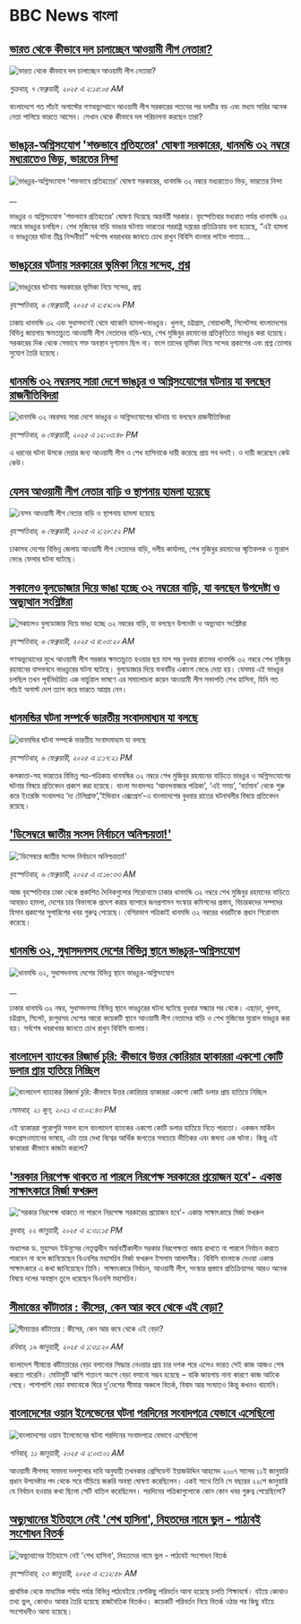 # BBC News বাংলা## [ভারত থেকে কীভাবে দল চালাচ্ছেন আওয়ামী লীগ নেতারা?](https://www.bbc.com/bengali/articles/c5yd5rlqqq0o?at_campaign=githubrss)![ভারত থেকে কীভাবে দল চালাচ্ছেন আওয়ামী লীগ নেতারা?](https://ichef.bbci.co.uk/ace/standard/240/cpsprodpb/8d5e/live/3642ed20-e2d2-11ef-bd1b-d536627785f2.jpg)_শুক্রবার, ৭ ফেব্রুয়ারী, ২০২৫ এ ২:১৫:০৫ AM_বাংলাদেশে গত পাঁচই অগাস্টের গণঅভ্যুথ্থানে আওয়ামী লীগ সরকারের পতনের পর দলটির বড় এবং মধ্যম সারির অনেক নেতা পালিয়ে ভারতে আসেন। সেখান থেকে কীভাবে দল পরিচালনা করছেন তারা?## [ভাঙচুর-অগ্নিসংযোগ 'শক্তভাবে প্রতিহতের' ঘোষণা সরকারের, ধানমন্ডি ৩২ নম্বরে মধ্যরাতেও ভিড়, ভারতের নিন্দা](https://www.bbc.co.uk/bengali/live/cd7dj1rzyyzt?at_campaign=githubrss)![ভাঙচুর-অগ্নিসংযোগ 'শক্তভাবে প্রতিহতের' ঘোষণা সরকারের, ধানমন্ডি ৩২ নম্বরে মধ্যরাতেও ভিড়, ভারতের নিন্দা](https://ichef.bbci.co.uk/ace/standard/240/cpsprodpb/7d48/live/b944bc60-e4c3-11ef-bd1b-d536627785f2.jpg)__ভাঙচুর ও অগ্নিসংযোগ 'শক্তভাবে প্রতিহতের' ঘোষণা দিয়েছে অন্তর্বর্তী সরকার। বৃহস্পতিবার মধ্যরাত পর্যন্ত ধানমন্ডি ৩২ নম্বরে ভাঙচুর চলছিল। শেখ মুজিবের বাড়ি ভাঙার ঘটনায় ভারতের পররাষ্ট্র দপ্তরের প্রতিক্রিয়ায় বলা হয়েছে, “এই হামলা ও ভাঙচুরের ঘটনা তীব্র নিন্দনীয়!” সর্বশেষ খবরাখবর জানতে চোখ রাখুন বিবিসি বাংলার লাইভ পাতায়...## [ভাঙচুরের ঘটনায় সরকারের ভূমিকা নিয়ে সন্দেহ, প্রশ্ন](https://www.bbc.com/bengali/articles/cm29pevw778o?at_campaign=githubrss)![ভাঙচুরের ঘটনায় সরকারের ভূমিকা নিয়ে সন্দেহ, প্রশ্ন](https://ichef.bbci.co.uk/ace/standard/240/cpsprodpb/ff18/live/50fd7570-e496-11ef-a819-277e390a7a08.jpg)_বৃহস্পতিবার, ৬ ফেব্রুয়ারী, ২০২৫ এ ২:৫৯:০৯ PM_ঢাকায় ধানমন্ডি ৩২ এবং সুধাসদনেই থেমে থাকেনি হামলা-ভাঙচুর। খুলনা, চট্টগ্রাম, নোয়াখালী, সিলেটসহ বাংলাদেশের বিভিন্ন জায়গায় ক্ষমতাচ্যুত আওয়ামী লীগ নেতাদের বাড়ি-ঘরে, শেখ মুজিবুর রহমানের প্রতিকৃতিতে ভাঙচুর করা হয়েছে। সরকারের দিক থেকে সেভাবে শক্ত অবস্থান দৃশ্যমান ছিল না। ফলে তাদের ভূমিকা নিয়ে সন্দেহ প্রকাশের এবং প্রশ্ন তোলার সুযোগ তৈরি হয়েছে।## [ধানমন্ডি ৩২ নম্বরসহ সারা দেশে ভাঙচুর ও অগ্নিসংযোগের ঘটনায় যা বলছেন  রাজনীতিবিদরা](https://www.bbc.com/bengali/articles/c5y7e5p4kp8o?at_campaign=githubrss)![ধানমন্ডি ৩২ নম্বরসহ সারা দেশে ভাঙচুর ও অগ্নিসংযোগের ঘটনায় যা বলছেন  রাজনীতিবিদরা](https://ichef.bbci.co.uk/ace/standard/240/cpsprodpb/b904/live/e047b920-e478-11ef-a819-277e390a7a08.jpg)_বৃহস্পতিবার, ৬ ফেব্রুয়ারী, ২০২৫ এ ১২:০৩:৪৮ PM_এ ধরনের ঘটনা উসকে দেয়ার জন্য আওয়ামী লীগ ও শেখ হাসিনাকে দায়ী করেছে প্রায় সব দলই। ও দায়ী করেছেন কেউ কেউ।## [যেসব আওয়ামী লীগ নেতার বাড়ি ও স্থাপনায় হামলা হয়েছে](https://www.bbc.com/bengali/articles/c4gx05d7wyvo?at_campaign=githubrss)![যেসব আওয়ামী লীগ নেতার বাড়ি ও স্থাপনায় হামলা হয়েছে](https://ichef.bbci.co.uk/ace/standard/240/cpsprodpb/d67d/live/d61aa600-e497-11ef-a319-fb4e7360c4ec.jpg)_বৃহস্পতিবার, ৬ ফেব্রুয়ারী, ২০২৫ এ ২:২৮:৫২ PM_ঢাকাসহ দেশের বিভিন্ন জেলায় আওয়ামী লীগ নেতাদের বাড়ি, দলীয় কার্যালয়, শেখ মুজিবুর রহমানের স্মৃতিফলক ও ম্যুরাল ভেঙে ফেলার ঘটনা ঘটেছে।## [সকালেও বুলডোজার দিয়ে ভাঙা হচ্ছে ৩২ নম্বরের বাড়ি, যা বলছেন উপদেষ্টা ও অভ্যুত্থান সংশ্লিষ্টরা](https://www.bbc.com/bengali/articles/c4g9x187expo?at_campaign=githubrss)![সকালেও বুলডোজার দিয়ে ভাঙা হচ্ছে ৩২ নম্বরের বাড়ি, যা বলছেন উপদেষ্টা ও অভ্যুত্থান সংশ্লিষ্টরা](https://ichef.bbci.co.uk/ace/standard/240/cpsprodpb/1f2a/live/a6753530-e43a-11ef-bd1b-d536627785f2.jpg)_বৃহস্পতিবার, ৬ ফেব্রুয়ারী, ২০২৫ এ ৪:০৩:২০ AM_গণঅভ্যুত্থানের মুখে আওয়ামী লীগ সরকার ক্ষমতাচ্যুত হওয়ার ছয় মাস পর বুধবার রাতভর ধানমন্ডি ৩২ নম্বরে শেখ মুজিবুর রহমানের বাসভবনে ভাঙচুরের ঘটনা ঘটেছে। বুলডোজার দিয়ে ভবনটির একাংশ ভেঙে দেয়া হয়। যেসময় এই ভাঙচুর চলছিল তখন পূর্বনির্ধারিত এক ভার্চুয়াল ভাষণে এর সমালোচনা করেন আওয়ামী লীগ সভাপতি শেখ হাসিনা, যিনি গত পাঁচই অগাস্ট দেশ ত্যাগ করে ভারতে আশ্রয় নেন।## [ধানমন্ডির ঘটনা সম্পর্কে ভারতীয় সংবাদমাধ্যম যা বলছে](https://www.bbc.com/bengali/articles/c5ydly48p77o?at_campaign=githubrss)![ধানমন্ডির ঘটনা সম্পর্কে ভারতীয় সংবাদমাধ্যম যা বলছে](https://ichef.bbci.co.uk/ace/standard/240/cpsprodpb/0b2d/live/306db030-e456-11ef-a319-fb4e7360c4ec.jpg)_বৃহস্পতিবার, ৬ ফেব্রুয়ারী, ২০২৫ এ ১:১৭:২১ PM_কলকাতা-সহ ভারতের বিভিন্ন পত্র-পত্রিকায় ধানমন্ডির ৩২ নম্বরে শেখ মুজিবুর রহমানের বাড়িতে ভাঙচুর ও অগ্নিসংযোগের ঘটনার বিষয়ে প্রতিবেদন প্রকাশ করা হয়েছে। 
বাংলা সংবাদপত্র ‘আনন্দবাজার পত্রিকা’, ‘এই সময়’, ‘বর্তমান’ থেকে শুরু করে ইংরেজি সংবাদপত্র ‘দ্য টেলিগ্রাফ’,’ইন্ডিয়ান এক্সপ্রেস’-এ বাংলাদেশের বুধবার রাতের ঘটনাবলীর বিষয়ে প্রতিবেদন রয়েছে।## ['ডিসেম্বরে জাতীয় সংসদ নির্বাচনে অনিশ্চয়তা!'](https://www.bbc.com/bengali/articles/c3d5l7mg784o?at_campaign=githubrss)!['ডিসেম্বরে জাতীয় সংসদ নির্বাচনে অনিশ্চয়তা!'](https://ichef.bbci.co.uk/ace/standard/240/cpsprodpb/a1d2/live/75597010-e435-11ef-bd1b-d536627785f2.jpg)_বৃহস্পতিবার, ৬ ফেব্রুয়ারী, ২০২৫ এ ৩:১৮:৩৩ AM_আজ বৃহস্পতিবার ঢাকা থেকে প্রকাশিত দৈনিকগুলোর শিরোনামে ঢাকার ধানমন্ডি ৩২ নম্বরে শেখ মুজিবুর রহমানের বাড়িতে আবারও হামলা, দেশের চার বিভাগকে প্রদেশ করার ব্যাপারে জনপ্রশাসন সংস্কার কমিশনের প্রস্তাব, বিচারকদের সম্পদের হিসাব প্রকাশের সুপারিশের খবর গুরুত্ব পেয়েছে। বেশিরভাগ পত্রিকাই ধানমন্ডি ৩২ নম্বরের খবরটিকে প্রধান  শিরোনাম করেছে।## [ধানমন্ডি ৩২, সুধাসদনসহ দেশের বিভিন্ন স্থানে ভাঙচুর-অগ্নিসংযোগ](https://www.bbc.co.uk/bengali/live/cgmyewgn1k2t?at_campaign=githubrss)![ধানমন্ডি ৩২, সুধাসদনসহ দেশের বিভিন্ন স্থানে ভাঙচুর-অগ্নিসংযোগ](https://ichef.bbci.co.uk/ace/standard/240/cpsprodpb/0a8b/live/511be940-e3ee-11ef-a319-fb4e7360c4ec.jpg)__ঢাকার ধানমণ্ডি ৩২ নম্বর, সুধাসদনসহ বিভিন্ন স্থানে ভাঙচুরের ঘটনা ঘটেছে বুধবার সন্ধ্যার পর থেকে। এছাড়া, খুলনা, চট্টগ্রাম, সিলেট, রংপুরসহ দেশের আরো কয়েকটি স্থানে আওয়ামী লীগ নেতাদের বাড়ি ও শেখ মুজিবের ম্যুরাল ভাঙচুর করা হয়। সর্বশেষ খবরাখবর জানতে চোখ রাখুন বিবিসি বাংলায়।## [বাংলাদেশ ব্যাংকের রিজার্ভ চুরি: কীভাবে উত্তর কোরিয়ার হ্যাকাররা একশো কোটি ডলার প্রায় হাতিয়ে নিচ্ছিল](https://www.bbc.com/bengali/news-57549877?at_campaign=githubrss)![বাংলাদেশ ব্যাংকের রিজার্ভ চুরি: কীভাবে উত্তর কোরিয়ার হ্যাকাররা একশো কোটি ডলার প্রায় হাতিয়ে নিচ্ছিল](https://ichef.bbci.co.uk/ace/standard/240/cpsprodpb/10018/production/_119006556_edbc3e38-ca88-4a75-b2a7-61f5ef59b57f.jpg)_সোমবার, ২১ জুন, ২০২১ এ ৩:০২:৪৩ PM_এই হ্যাকাররা পুরোপুরি সফল হলে বাংলাদেশ ব্যাংকের একশো কোটি ডলার হাতিয়ে নিতে পারতো। একজন মার্কিন কংগ্রেসওম্যানের ভাষায়, এটা তার দেখা বিশ্বের আর্থিক জগতের সবচেয়ে ভীতিকর এবং জঘন্য এক ঘটনা। কিন্তু এই হ্যাকাররা কীভাবে কাজটা করলো?## ['সরকার নিরপেক্ষ থাকতে না পারলে নিরপেক্ষ সরকারের প্রয়োজন হবে'- একান্ত সাক্ষাৎকারে মির্জা ফখরুল](https://www.bbc.com/bengali/articles/cly5g820yy6o?at_campaign=githubrss)!['সরকার নিরপেক্ষ থাকতে না পারলে নিরপেক্ষ সরকারের প্রয়োজন হবে'- একান্ত সাক্ষাৎকারে মির্জা ফখরুল](https://ichef.bbci.co.uk/ace/standard/240/cpsprodpb/d841/live/8995b290-d8c9-11ef-bf89-cf1be2bb19ea.jpg)_বুধবার, ২২ জানুয়ারী, ২০২৫ এ ২:৩১:১৫ PM_অধ্যাপক ড. মুহাম্মদ ইউনূসের নেতৃত্বাধীন অর্ন্তবর্তীকালীন সরকার নিরপেক্ষতা বজায় রাখতে না পারলে নির্বাচন করতে পারবেন না বলে জানিয়েছেন বিএনপির মহাসচিব মির্জা ফখরুল ইসলাম আলমগীর। বিবিসি বাংলাকে দেওয়া একান্ত সাক্ষাৎকারে এ কথা জানিয়েছেন তিনি। সাক্ষাৎকারে নির্বাচন, আওয়ামী লীগ, সংস্কার প্রস্তাবে প্রতিক্রিয়াসহ আরও অনেক বিষয়ে দলের অবস্থান তুলে ধরেছেন বিএনপি মহাসচিব।## [সীমান্তের কাঁটাতার : কীসের, কেন আর কবে থেকে এই বেড়া?](https://www.bbc.com/bengali/articles/cdjdgk4rv0do?at_campaign=githubrss)![সীমান্তের কাঁটাতার : কীসের, কেন আর কবে থেকে এই বেড়া?](https://ichef.bbci.co.uk/ace/standard/240/cpsprodpb/e7d8/live/110d9070-d3f3-11ef-87df-d575b9a434a4.jpg)_রবিবার, ১৯ জানুয়ারী, ২০২৫ এ ১:৩১:২০ AM_বাংলাদেশ সীমান্তে কাঁটাতারের বেড়া বসানোর সিদ্ধান্ত নেওয়ার প্রায় চার দশক পরে এসেও ভারত সেই কাজ আজও শেষ করতে পারেনি। মোটামুটি আশি শতাংশ অংশে বেড়া বসানো সম্ভব হয়েছে – বাকি জায়গায় নানা কারণে কাজ আটকে গেছে। পাশাপাশি বেড়া বসানোকে ঘিরে দু'দেশের সীমান্ত অঞ্চলে বিতর্ক, বিবাদ আর সংঘাতও কিন্তু কখনও থামেনি।## [বাংলাদেশের ওয়ান ইলেভেনের ঘটনা পরদিনের সংবাদপত্রে যেভাবে এসেছিলো](https://www.bbc.com/bengali/articles/cwy3y33ygd9o?at_campaign=githubrss)![বাংলাদেশের ওয়ান ইলেভেনের ঘটনা পরদিনের সংবাদপত্রে যেভাবে এসেছিলো](https://ichef.bbci.co.uk/ace/standard/240/cpsprodpb/7b05/live/e6871230-cdae-11ef-94cb-5f844ceb9e30.jpg)_শনিবার, ১১ জানুয়ারী, ২০২৫ এ ২:০৩:০১ AM_আওয়ামী লীগসহ সমমনা দলগুলোর দাবি অনুযায়ী তখনকার প্রেসিডেন্ট ইয়াজউদ্দিন আহমেদ ২০০৭ সালের ১১ই জানুয়ারি প্রধান উপদেষ্টার পদ থেকে সরে দাঁড়িয়ে জরুরি অবস্থা ঘোষণা করেছিলেন। একই সাথে তিনি সে বছরের ২২শে জানুয়ারি যে নির্বাচন হওয়ার কথা ছিলো সেটি বাতিল করেছিলেন। পরদিনের পত্রিকাগুলোকে কোন কোন খবর গুরুত্ব পেয়েছিলো?## [অভ্যুত্থানের ইতিহাসে নেই 'শেখ হাসিনা', নিহতদের নামে ভুল - পাঠ্যবই সংশোধন বিতর্ক](https://www.bbc.com/bengali/articles/cdd9el157n6o?at_campaign=githubrss)![অভ্যুত্থানের ইতিহাসে নেই 'শেখ হাসিনা', নিহতদের নামে ভুল - পাঠ্যবই সংশোধন বিতর্ক](https://ichef.bbci.co.uk/ace/standard/240/cpsprodpb/e0d1/live/9519d700-d7f6-11ef-9fd6-0be88a764111.jpg)_বৃহস্পতিবার, ২৩ জানুয়ারী, ২০২৫ এ ২:১২:৫৮ AM_প্রাথমিক থেকে মাধ্যমিক পর্যায় পর্যন্ত বিভিন্ন পাঠ্যবইয়ে বেশকিছু পরিবর্তন আনা হয়েছে চলতি শিক্ষাবর্ষে। বইয়ে কোথাও তথ্য ভুল, কোথাও আবার তৈরি হয়েছে রাজনৈতিক বিতর্কও। কয়েকটি পরিবর্তন নিয়ে বিতর্ক ওঠার পর কিছু বইয়ে সংশোধনীও আনা হয়েছে।